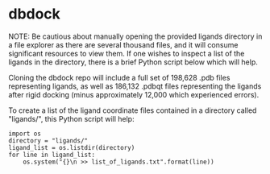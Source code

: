 # dbdock

NOTE: Be cautious about manually opening the provided ligands directory in a file explorer as there are several thousand files, and it will consume significant resources to view them. If one wishes to inspect a list of the ligands in the directory, there is a brief Python script below which will help.

Cloning the dbdock repo will include a full set of 198,628 .pdb files representing ligands, as well as 186,132 .pdbqt files representing the ligands after rigid docking (minus approximately 12,000 which experienced errors).





To create a list of the ligand coordinate files contained in a directory called "ligands/", this Python script will help:

	import os
	directory = "ligands/"
	ligand_list = os.listdir(directory)
	for line in ligand_list:
		os.system("{}\n >> list_of_ligands.txt".format(line))